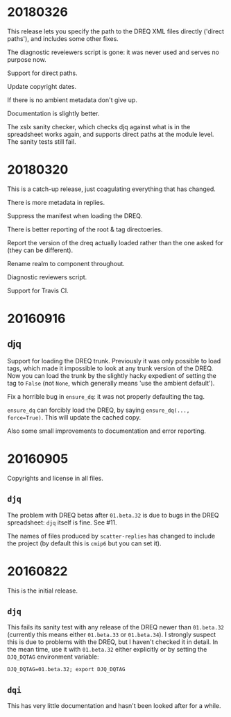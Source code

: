 <!-- (C) British Crown Copyright 2016, 2018, Met Office.
     See LICENSE.md in the top directory for license details. -->

# 20180326
This release lets you specify the path to the DREQ XML files directly
('direct paths'), and includes some other fixes.

The diagnostic reveiewers script is gone: it was never used and serves
no purpose now.

Support for direct paths.

Update copyright dates.

If there is no ambient metadata don't give up.

Documentation is slightly better.

The xslx sanity checker, which checks djq against what is in the
spreadsheet works again, and supports direct paths at the module
level.  The sanity tests still fail.

# 20180320
This is a catch-up release, just coagulating everything that has
changed.

There is more metadata in replies.

Suppress the manifest when loading the DREQ.

There is better reporting of the root & tag directoeries.

Report the version of the dreq actually loaded rather than the one
asked for (they can be different).

Rename realm to component throughout.

Diagnostic reviewers script.

Support for Travis CI.

# 20160916

## djq
Support for loading the DREQ trunk.  Previously it was only possible
to load tags, which made it impossible to look at any trunk version of
the DREQ.  Now you can load the trunk by the slightly hacky expedient
of setting the tag to `False` (not `None`, which generally means 'use
the ambient default').

Fix a horrible bug in `ensure_dq`: it was not properly defaulting the
tag.

`ensure_dq` can forcibly load the DREQ, by saying `ensure_dq(...,
force=True)`.  This will update the cached copy.

Also some small improvements to documentation and error reporting.

# 20160905
Copyrights and license in all files.

## `djq`
The problem with DREQ betas after `01.beta.32` is due to bugs in the
DREQ spreadsheet: `djq` itself is fine.  See #11.

The names of files produced by `scatter-replies` has changed to
include the project (by default this is `cmip6` but you can set it).

# 20160822
This is the initial release.

## `djq`
This fails its sanity test with any release of the DREQ newer than
`01.beta.32` (currently this means either `01.beta.33` or
`01.beta.34`).  I strongly suspect this is due to problems with the
DREQ, but I haven't checked it in detail.  In the mean time, use it
with `01.beta.32` either explicitly or by setting the `DJQ_DQTAG`
environment variable:

```
DJQ_DQTAG=01.beta.32; export DJQ_DQTAG
```

## `dqi`
This has very little documentation and hasn't been looked after for a
while.